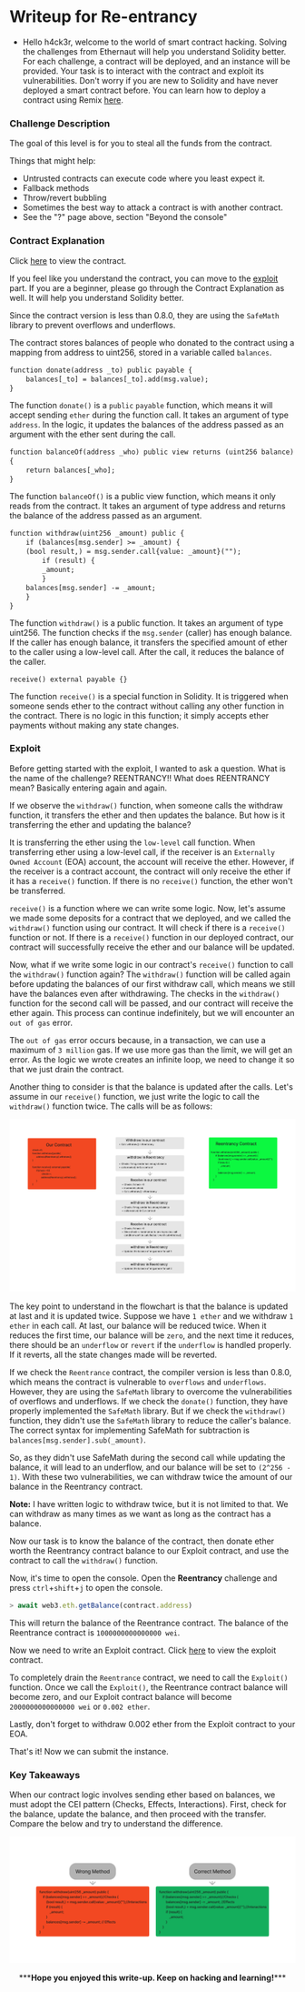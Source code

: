 # Writeup for Re-entrancy

- Hello h4ck3r, welcome to the world of smart contract hacking. Solving the challenges from Ethernaut will help you understand Solidity better. For each challenge, a contract will be deployed, and an instance will be provided. Your task is to interact with the contract and exploit its vulnerabilities. Don't worry if you are new to Solidity and have never deployed a smart contract before. You can learn how to deploy a contract using Remix [here](https://youtu.be/3xNFZI8Ste4?si=i3cWN87OpX85zp6k).

### Challenge Description

The goal of this level is for you to steal all the funds from the contract.

Things that might help:

- Untrusted contracts can execute code where you least expect it.
- Fallback methods
- Throw/revert bubbling
- Sometimes the best way to attack a contract is with another contract.
- See the "?" page above, section "Beyond the console"

### Contract Explanation

Click [here](./src/contracts/Reentrance.sol) to view the contract.

If you feel like you understand the contract, you can move to the [exploit](#exploit) part. If you are a beginner, please go through the Contract Explanation as well. It will help you understand Solidity better.

Since the contract version is less than 0.8.0, they are using the `SafeMath` library to prevent overflows and underflows.

The contract stores balances of people who donated to the contract using a mapping from address to uint256, stored in a variable called `balances`.

```solidity
function donate(address _to) public payable {
    balances[_to] = balances[_to].add(msg.value);
}
```

The function `donate()` is a `public` `payable` function, which means it will accept sending `ether` during the function call. It takes an argument of type `address`. In the logic, it updates the balances of the address passed as an argument with the ether sent during the call.

```solidity
function balanceOf(address _who) public view returns (uint256 balance) {
    return balances[_who];
}
```

The function `balanceOf()` is a public view function, which means it only reads from the contract. It takes an argument of type address and returns the balance of the address passed as an argument.

```solidity
function withdraw(uint256 _amount) public {
    if (balances[msg.sender] >= _amount) {
    (bool result,) = msg.sender.call{value: _amount}("");
        if (result) {
        _amount;
        }
    balances[msg.sender] -= _amount;
    }
}
```

The function `withdraw()` is a public function. It takes an argument of type uint256. The function checks if the `msg.sender` (caller) has enough balance. If the caller has enough balance, it transfers the specified amount of ether to the caller using a low-level call. After the call, it reduces the balance of the caller.

```solidity
receive() external payable {}
```

The function `receive()` is a special function in Solidity. It is triggered when someone sends ether to the contract without calling any other function in the contract. There is no logic in this function; it simply accepts ether payments without making any state changes.

### Exploit

Before getting started with the exploit, I wanted to ask a question. What is the name of the challenge? REENTRANCY!! What does REENTRANCY mean? Basically entering again and again.

If we observe the `withdraw()` function, when someone calls the withdraw function, it transfers the ether and then updates the balance. But how is it transferring the ether and updating the balance?

It is transferring the ether using the `low-level` call function. When transferring ether using a low-level call, if the receiver is an `Externally Owned Account` (EOA) account, the account will receive the ether. However, if the receiver is a contract account, the contract will only receive the ether if it has a `receive()` function. If there is no `receive()` function, the ether won't be transferred.

`receive()` is a function where we can write some logic. Now, let's assume we made some deposits for a contract that we deployed, and we called the `withdraw()` function using our contract. It will check if there is a `receive()` function or not. If there is a `receive()` function in our deployed contract, our contract will successfully receive the ether and our balance will be updated.

Now, what if we write some logic in our contract's `receive()` function to call the `withdraw()` function again? The `withdraw()` function will be called again before updating the balances of our first withdraw call, which means we still have the balances even after withdrawing. The checks in the `withdraw()` function for the second call will be passed, and our contract will receive the ether again. This process can continue indefinitely, but we will encounter an `out of gas` error.

The `out of gas` error occurs because, in a transaction, we can use a maximum of `3 million` gas. If we use more gas than the limit, we will get an error. As the logic we wrote creates an infinite loop, we need to change it so that we just drain the contract.

Another thing to consider is that the balance is updated after the calls. Let's assume in our `receive()` function, we just write the logic to call the `withdraw()` function twice. The calls will be as follows:

<p align="center">
  <img src="img/img1.png" />
</p>

The key point to understand in the flowchart is that the balance is updated at last and it is updated twice. Suppose we have `1 ether` and we withdraw `1 ether` in each call. At last, our balance will be reduced twice. When it reduces the first time, our balance will be `zero`, and the next time it reduces, there should be an `underflow` or `revert` if the `underflow` is handled properly. If it reverts, all the state changes made will be reverted.

If we check the `Reentrance` contract, the compiler version is less than 0.8.0, which means the contract is vulnerable to `overflows` and `underflows`. However, they are using the `SafeMath` library to overcome the vulnerabilities of overflows and underflows. If we check the `donate()` function, they have properly implemented the `SafeMath` library. But if we check the `withdraw()` function, they didn't use the `SafeMath` library to reduce the caller's balance. The correct syntax for implementing SafeMath for subtraction is `balances[msg.sender].sub(_amount)`.

So, as they didn't use SafeMath during the second call while updating the balance, it will lead to an underflow, and our balance will be set to `(2^256 - 1)`. With these two vulnerabilities, we can withdraw twice the amount of our balance in the Reentrancy contract.

**Note:** I have written logic to withdraw twice, but it is not limited to that. We can withdraw as many times as we want as long as the contract has a balance.

Now our task is to know the balance of the contract, then donate ether worth the Reentrancy contract balance to our Exploit contract, and use the contract to call the `withdraw()` function.

Now, it's time to open the console. Open the **Reentrancy** challenge and press `ctrl`+`shift`+`j` to open the console.

```javascript
> await web3.eth.getBalance(contract.address)
```

This will return the balance of the Reentrance contract. The balance of the Reentrance contract is `1000000000000000 wei`.

Now we need to write an Exploit contract. Click [here](./Exploit/ExploitReentrancy.sol) to view the exploit contract.

To completely drain the `Reentrance` contract, we need to call the `Exploit()` function. Once we call the `Exploit()`, the Reentrance contract balance will become zero, and our Exploit contract balance will become `2000000000000000 wei` or `0.002 ether`.

Lastly, don't forget to withdraw 0.002 ether from the Exploit contract to your EOA.

That's it! Now we can submit the instance.

### Key Takeaways

When our contract logic involves sending ether based on balances, we must adopt the CEI pattern (Checks, Effects, Interactions). First, check for the balance, update the balance, and then proceed with the transfer. Compare the below and try to understand the difference.

<p align="center">
  <img src="img/img2.png" />
</p>

<p style="text-align:center;">***<strong>Hope you enjoyed this write-up. Keep on hacking and learning!</strong>***</p>
